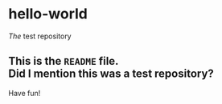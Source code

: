 # hello-world
*The* test repository

This is the `README` file.  
Did I mention this was a **test** repository?  
---
Have fun!

